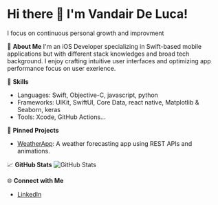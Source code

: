 # Hi there 👋 I'm Vandair De Luca!
I focus on continuous personal growth and improvment

🚀 **About Me**
I'm an iOS Developer specializing in Swift-based mobile applications but with different stack knowledges and broad tech background. 
I enjoy crafting intuitive user interfaces and optimizing app performance focus on user exerience.

🌟 **Skills**
- Languages: Swift, Objective-C, javascript, python
- Frameworks: UIKit, SwiftUI, Core Data, react native, Matplotlib & Seaborn, keras
- Tools: Xcode, GitHub Actions...

📂 **Pinned Projects**
- [WeatherApp](https://github.com/vandairdeluca/WeatherApp): A weather forecasting app using REST APIs and animations.

📈 **GitHub Stats**
![GitHub Stats](https://github-profile-summary-cards.vercel.app/api/cards/profile-details?username=vandairdeluca&theme=github_dark)

🌐 **Connect with Me**
- [LinkedIn](https://linkedin.com/in/vandairdeluca)

